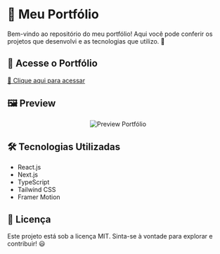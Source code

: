 # 📌 Meu Portfólio

Bem-vindo ao repositório do meu portfólio! Aqui você pode conferir os projetos que desenvolvi e as tecnologias que utilizo. 🚀

## 🔗 Acesse o Portfólio
[🔗 Clique aqui para acessar](https://portfolio-eta-seven-32.vercel.app)  

## 🖼️ Preview
<p align='center'>
   <img alt='Preview Portfólio' src='./github/preview.png'/>
</p>

## 🛠️ Tecnologias Utilizadas
- React.js
- Next.js
- TypeScript
- Tailwind CSS
- Framer Motion

## 📜 Licença
Este projeto está sob a licença MIT. Sinta-se à vontade para explorar e contribuir! 😃
